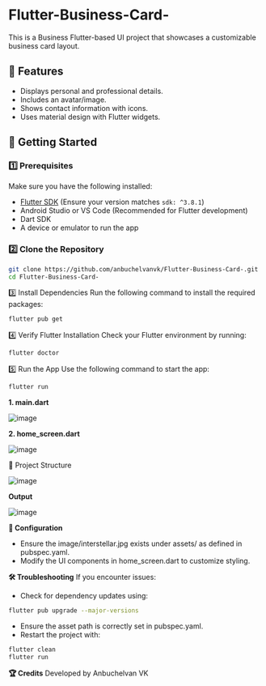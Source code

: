 # Flutter-Business-Card-

This is a Business Flutter-based UI project that showcases a customizable business card layout.

## 📌 Features
- Displays personal and professional details.
- Includes an avatar/image.
- Shows contact information with icons.
- Uses material design with Flutter widgets.

## 🚀 Getting Started

### 1️⃣ Prerequisites
Make sure you have the following installed:
- [Flutter SDK](https://flutter.dev/docs/get-started/install) (Ensure your version matches `sdk: ^3.8.1`)
- Android Studio or VS Code (Recommended for Flutter development)
- Dart SDK
- A device or emulator to run the app

### 2️⃣ Clone the Repository
```sh
git clone https://github.com/anbuchelvanvk/Flutter-Business-Card-.git
cd Flutter-Business-Card-
```
3️⃣ Install Dependencies
Run the following command to install the required packages:
```sh
flutter pub get
```

4️⃣ Verify Flutter Installation
Check your Flutter environment by running:
```sh
flutter doctor
```


5️⃣ Run the App
Use the following command to start the app:
```sh
flutter run
```

**1. main.dart**

![image](https://github.com/user-attachments/assets/96981d6d-adaa-477a-8db2-f5d01e728f70)


**2. home_screen.dart**

![image](https://github.com/user-attachments/assets/8833128e-e641-453c-8105-7390a6be6184)


📁 Project Structure

![image](https://github.com/user-attachments/assets/762a69de-fe9d-4f3e-a151-1835b2ec5036)


**Output**

![image](https://github.com/user-attachments/assets/4710f419-f9e0-4cfe-b3d0-623c72ed3d91)



**🔧 Configuration**
- Ensure the image/interstellar.jpg exists under assets/ as defined in pubspec.yaml.
- Modify the UI components in home_screen.dart to customize styling.
  
**🛠️ Troubleshooting**
If you encounter issues:
- Check for dependency updates using:
```sh
flutter pub upgrade --major-versions
```
- Ensure the asset path is correctly set in pubspec.yaml.
- Restart the project with:
```sh
flutter clean
flutter run
```


**🏆 Credits**
Developed by Anbuchelvan VK
